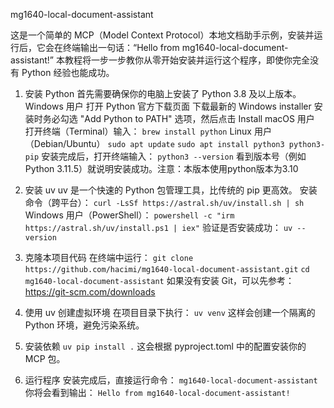 mg1640-local-document-assistant

这是一个简单的 MCP（Model Context Protocol）本地文档助手示例，安装并运行后，它会在终端输出一句话：“Hello from mg1640-local-document-assistant!”
本教程将一步一步教你从零开始安装并运行这个程序，即使你完全没有 Python 经验也能成功。
1. 安装 Python
首先需要确保你的电脑上安装了 Python 3.8 及以上版本。
Windows 用户
打开 Python 官方下载页面
下载最新的 Windows installer
安装时务必勾选 "Add Python to PATH" 选项，然后点击 Install
macOS 用户
打开终端（Terminal）输入：
`brew install python`
Linux 用户（Debian/Ubuntu）
`sudo apt update`
`sudo apt install python3 python3-pip`
安装完成后，打开终端输入：
`python3 --version`
看到版本号（例如 Python 3.11.5）就说明安装成功。注意：本版本使用python版本为3.10

2. 安装 uv
uv 是一个快速的 Python 包管理工具，比传统的 pip 更高效。
安装命令（跨平台）：
`curl -LsSf https://astral.sh/uv/install.sh | sh`
Windows 用户（PowerShell）：
`powershell -c "irm https://astral.sh/uv/install.ps1 | iex"`
验证是否安装成功：
`uv --version`

3. 克隆本项目代码
在终端中运行：
`git clone https://github.com/hacimi/mg1640-local-document-assistant.git`
`cd mg1640-local-document-assistant`
如果没有安装 Git，可以先参考：https://git-scm.com/downloads

4. 使用 uv 创建虚拟环境
在项目目录下执行：
`uv venv`
这样会创建一个隔离的 Python 环境，避免污染系统。

5. 安装依赖
`uv pip install .`
这会根据 pyproject.toml 中的配置安装你的 MCP 包。

6. 运行程序
安装完成后，直接运行命令：
`mg1640-local-document-assistant`
你将会看到输出：
`Hello from mg1640-local-document-assistant!`
